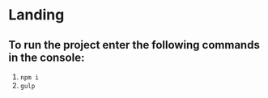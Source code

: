 # Landing

## To run the project enter the following commands in the console:

1. ```npm i```
2. ```gulp```
